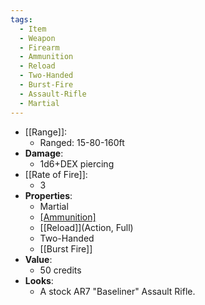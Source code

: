 ```yaml
---
tags:
  - Item
  - Weapon
  - Firearm
  - Ammunition
  - Reload
  - Two-Handed
  - Burst-Fire
  - Assault-Rifle
  - Martial
---
```

* [[Range]]:
	* Ranged: 15-80-160ft
* __Damage__:
	* 1d6+DEX piercing
* [[Rate of Fire]]:
	* 3
* __Properties__:
	* Martial
	* [[Ammunition]](20)
	* [[Reload]](Action, Full)
	* Two-Handed
	* [[Burst Fire]]
* **Value**:
	* 50 credits
* **Looks**:
	* A stock AR7 "Baseliner" Assault Rifle.

